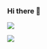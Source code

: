 ### Hi there 👋

<!--
**Tonyha7/Tonyha7** is a ✨ _special_ ✨ repository because its `README.md` (this file) appears on your GitHub profile.

Here are some ideas to get you started:

- 🔭 I’m currently working on ...
- 🌱 I’m currently learning ...
- 👯 I’m looking to collaborate on ...
- 🤔 I’m looking for help with ...
- 💬 Ask me about ...
- 📫 How to reach me: ...
- 😄 Pronouns: ...
- ⚡ Fun fact: ...
-->

![](https://github-readme-stats.vercel.app/api?username=Tonyha7&show_icons=true&theme=cobalt)

![](https://github-readme-stats.vercel.app/api/top-langs/?username=Tonyha7&theme=cobalt&hide=Jupyter%20Notebook,Shell,Makefile,Perl,HTML&role=OWNER,ORGANIZATION_MEMBER)
